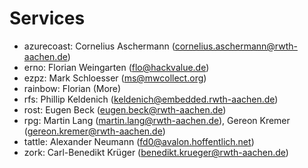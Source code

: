 Services
========

* azurecoast: Cornelius Aschermann (cornelius.aschermann@rwth-aachen.de)
* erno: Florian Weingarten (flo@hackvalue.de)
* ezpz: Mark Schloesser (ms@mwcollect.org)
* rainbow: Florian (More)
* rfs: Phillip Keldenich (keldenich@embedded.rwth-aachen.de)
* rost: Eugen Beck (eugen.beck@rwth-aachen.de)
* rpg: Martin Lang (martin.lang@rwth-aachen.de), Gereon Kremer (gereon.kremer@rwth-aachen.de)
* tattle: Alexander Neumann (fd0@avalon.hoffentlich.net)
* zork: Carl-Benedikt Krüger (benedikt.krueger@rwth-aachen.de)
